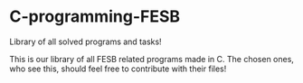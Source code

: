 # C-programming-FESB
Library of all solved programs and tasks!

This is our library of all FESB related programs made in C.
The chosen ones, who see this, should feel free to contribute with their files!
